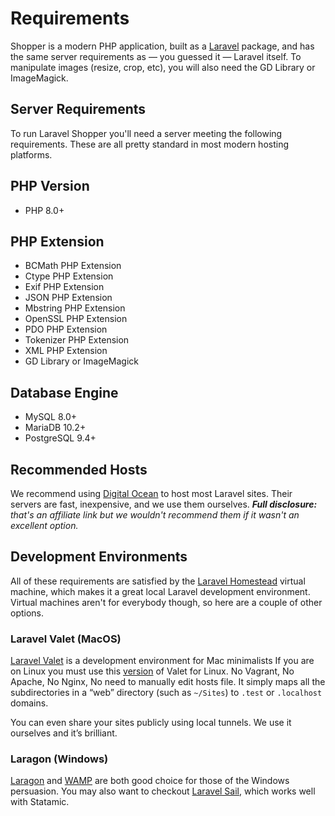 # Requirements
Shopper is a modern PHP application, built as a [Laravel](https://laravel.com) package, and has the same server requirements as &mdash; you guessed it &mdash; Laravel itself. To manipulate images (resize, crop, etc), you will also need the GD Library or ImageMagick.

## Server Requirements
To run Laravel Shopper you'll need a server meeting the following requirements. These are all pretty standard in most modern hosting platforms.

## PHP Version
- PHP 8.0+

## PHP Extension
- BCMath PHP Extension
- Ctype PHP Extension
- Exif PHP Extension
- JSON PHP Extension
- Mbstring PHP Extension
- OpenSSL PHP Extension
- PDO PHP Extension
- Tokenizer PHP Extension
- XML PHP Extension
- GD Library or ImageMagick

## Database Engine
- MySQL 8.0+
- MariaDB 10.2+
- PostgreSQL 9.4+

## Recommended Hosts

We recommend using [Digital Ocean][do] to host most Laravel sites. Their servers are fast, inexpensive, and we use them ourselves. _**Full disclosure:** that's an affiliate link but we wouldn't recommend them if it wasn't an excellent option._

## Development Environments
All of these requirements are satisfied by the [Laravel Homestead][homestead] virtual machine, which makes it a great local Laravel development environment. Virtual machines aren't for everybody though, so here are a couple of other options.

### Laravel Valet (MacOS)
[Laravel Valet][valet] is a development environment for Mac minimalists If you are on Linux you must use this [version][valet_linux] of Valet for Linux. No Vagrant, No Apache, No Nginx, No need to manually edit hosts file. It simply maps all the subdirectories in a “web” directory (such as `~/Sites`) to `.test` or `.localhost` domains.

You can even share your sites publicly using local tunnels. We use it ourselves and it’s brilliant.

### Laragon (Windows)
[Laragon][laragon] and [WAMP][wamp] are both good choice for those of the Windows persuasion. You may also want to checkout [Laravel Sail](https://laravel.com/docs/8.x/sail), which works well with Statamic.

[do]: https://m.do.co/c/d6dca1691fb4
[homestead]: https://laravel.com/docs/homestead
[valet]: https://laravel.com/docs/valet
[valet_linux]: https://cpriego.github.io/valet-linux
[wamp]: http://www.wampserver.com/
[laragon]:https://laragon.org/
